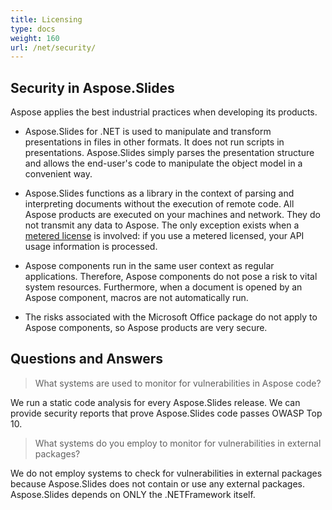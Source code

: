 ```yaml
---
title: Licensing
type: docs
weight: 160
url: /net/security/
---
```


## **Security in Aspose.Slides**

Aspose applies the best industrial practices when developing its products. 

* Aspose.Slides for .NET is used to manipulate and transform presentations in files in other formats. It does not run scripts in presentations. Aspose.Slides simply parses the presentation structure and allows the end-user's code to manipulate the object model in a convenient way. 
* Aspose.Slides functions as a library in the context of parsing and interpreting documents without the execution of remote code. All Aspose products are executed on your machines and network. They do not transmit any data to Aspose. The only exception exists when a [metered license](https://purchase.aspose.com/faqs/licensing/metered) is involved: if you use a metered licensed, your API usage information is processed.

* Aspose components run in the same user context as regular applications. Therefore, Aspose components do not pose a risk to vital system resources. Furthermore, when a document is opened by an Aspose component, macros are not automatically run. 

* The risks associated with the Microsoft Office package do not apply to Aspose components, so Aspose products are very secure.

## Questions and Answers

> What systems are used to monitor for vulnerabilities in Aspose code?

We run a static code analysis for every Aspose.Slides release. We can provide security reports that prove Aspose.Slides code passes OWASP Top 10. 

> What systems do you employ to monitor for vulnerabilities in external packages?

We do not employ systems to check for vulnerabilities in external packages because Aspose.Slides does not contain or use any external packages. Aspose.Slides depends on ONLY the .NETFramework itself.





